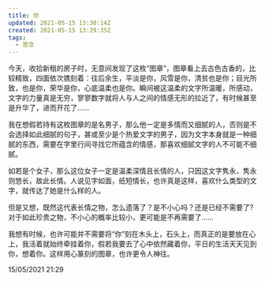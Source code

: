 ```yaml
---
title: 你
updated: 2021-05-15 13:30:14Z
created: 2021-05-15 13:29:35Z
tags:
  - 思念
---
```


今天，收拾新租的房子时，无意间发现了这枚“图章”，图章看上去古色古香的，比较精致，四面依次镌刻着：往后余生，平淡是你，风雪是你，清贫也是你；目光所致，也是你，荣华是你，心底温柔也是你。瞬间被这温柔的文字所温暖，所感动，文字的力量真是无穷，寥寥数字就将人与人之间的情感无形的拉近了，有时候甚至是升华了，进而开花了……

我在想假若持有这枚图章的是名男子，那么他一定是多情而又细腻的人，否则是不会选择如此细腻的句子，甚或至少是个热爱文字的男子，因为文字本身就是一种细腻的东西，需要在字里行间寻找它所蕴含的情感，那喜欢细腻文字的人不可能不细腻。

如若是个女子，那么这位女子一定是温柔深情且长情的人，只因这文字隽永，隽永则悠长，故此长情。人说见字如面，纸短情长，也许真是这样，喜欢什么类型的文字，就传达了她是什么样的人。

但是又想，既然这代表长情之物，怎么遗落了？是不小心吗？还是已经不需要了?对于如此珍贵之物，不小心的概率比较小，更可能是不再需要了……

我想有时候，也许可能并不需要将“你”刻在木头上，石头上，而真正的是要放在心上，我活着就始终牵挂着你，假若我要去了心中依然藏着你，平日的生活天天见到你，想着你。这样用心篆刻的图章，也许更令人神往。

15/05/2021 21:29